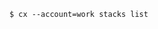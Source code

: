 <!-- layout:code post: introduction_multiple-account-support -->

```
$ cx --account=work stacks list
```
